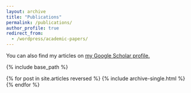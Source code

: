 ```yaml
---
layout: archive
title: "Publications"
permalink: /publications/
author_profile: true
redirect_from: 
  - /wordpress/academic-papers/
---
```


You can also find my articles on <u><a href="https://scholar.google.com/citations?view_op=search_authors&mauthors=lizeth+tamayo&hl=en&oi=ao">my Google Scholar profile</a>.</u>

{% include base_path %}

{% for post in site.articles reversed %}
  {% include archive-single.html %}
{% endfor %}


